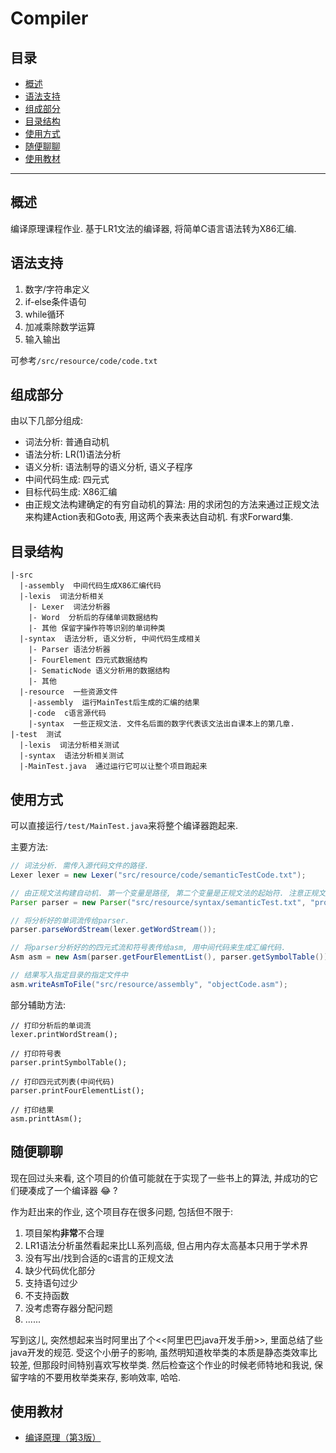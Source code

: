 # Compiler

## 目录

- [概述](#概述)
- [语法支持](#语法支持)
- [组成部分](#组成部分)
- [目录结构](#目录结构)
- [使用方式](#使用方式)
- [随便聊聊](#随便聊聊)
- [使用教材](#使用教材)

---

## 概述

编译原理课程作业. 基于LR1文法的编译器, 将简单C语言语法转为X86汇编.

## 语法支持

1. 数字/字符串定义
2. if-else条件语句
3. while循环
4. 加减乘除数学运算
5. 输入输出

可参考`/src/resource/code/code.txt`

## 组成部分

由以下几部分组成:

* 词法分析: 普通自动机
* 语法分析: LR(1)语法分析
* 语义分析: 语法制导的语义分析, 语义子程序
* 中间代码生成: 四元式
* 目标代码生成: X86汇编
* 由正规文法构建确定的有穷自动机的算法: 用的求闭包的方法来通过正规文法来构建Action表和Goto表, 用这两个表来表达自动机. 有求Forward集.

## 目录结构

```
|-src
  |-assembly  中间代码生成X86汇编代码
  |-lexis  词法分析相关
    |- Lexer  词法分析器
    |- Word  分析后的存储单词数据结构
    |- 其他 保留字操作符等识别的单词种类
  |-syntax  语法分析, 语义分析, 中间代码生成相关
    |- Parser 语法分析器
    |- FourElement 四元式数据结构
    |- SematicNode 语义分析用的数据结构
    |- 其他
  |-resource  一些资源文件
    |-assembly  运行MainTest后生成的汇编的结果
    |-code  c语言源代码
    |-syntax  一些正规文法. 文件名后面的数字代表该文法出自课本上的第几章.
|-test  测试
  |-lexis  词法分析相关测试
  |-syntax  语法分析相关测试
  |-MainTest.java  通过运行它可以让整个项目跑起来 

```


## 使用方式

可以直接运行`/test/MainTest.java`来将整个编译器跑起来.

主要方法:

```java
// 词法分析. 需传入源代码文件的路径.
Lexer lexer = new Lexer("src/resource/code/semanticTestCode.txt");

// 由正规文法构建自动机. 第一个变量是路径, 第二个变量是正规文法的起始符. 注意正规文法要符合LR1文法的要求.
Parser parser = new Parser("src/resource/syntax/semanticTest.txt", "program");  

// 将分析好的单词流传给parser.
parser.parseWordStream(lexer.getWordStream());

// 将parser分析好的的四元式流和符号表传给asm, 用中间代码来生成汇编代码.
Asm asm = new Asm(parser.getFourElementList(), parser.getSymbolTable());

// 结果写入指定目录的指定文件中
asm.writeAsmToFile("src/resource/assembly", "objectCode.asm");
```

部分辅助方法:

```
// 打印分析后的单词流
lexer.printWordStream();

// 打印符号表
parser.printSymbolTable();

// 打印四元式列表(中间代码)
parser.printFourElementList();

// 打印结果        
asm.printtAsm();
```

## 随便聊聊

现在回过头来看, 这个项目的价值可能就在于实现了一些书上的算法, 并成功的它们硬凑成了一个编译器 :joy: ?

作为赶出来的作业, 这个项目存在很多问题, 包括但不限于:

1. 项目架构**非常**不合理 
2. LR1语法分析虽然看起来比LL系列高级, 但占用内存太高基本只用于学术界
3. 没有写出/找到合适的c语言的正规文法
4. 缺少代码优化部分
5. 支持语句过少
6. 不支持函数
7. 没考虑寄存器分配问题
8. ......

写到这儿, 突然想起来当时阿里出了个<<阿里巴巴java开发手册>>, 里面总结了些java开发的规范. 受这个小册子的影响, 虽然明知道枚举类的本质是静态类效率比较差, 但那段时间特别喜欢写枚举类. 然后检查这个作业的时候老师特地和我说, 保留字啥的不要用枚举类来存, 影响效率, 哈哈.


## 使用教材

- [编译原理（第3版）](http://www.tup.tsinghua.edu.cn/booksCenter/book_02631501.html)